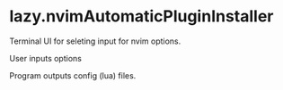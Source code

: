 # lazy.nvimAutomaticPluginInstaller

Terminal UI for seleting input for nvim options. 

User inputs options

Program outputs config (lua) files.
